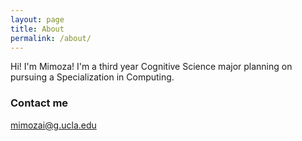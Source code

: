 ```yaml
---
layout: page
title: About
permalink: /about/
---
```


Hi! I'm Mimoza! I'm a third year Cognitive Science major planning on pursuing a Specialization in Computing.

### Contact me

[mimozai@g.ucla.edu](mailto:mimozai@g.ucla.edu)